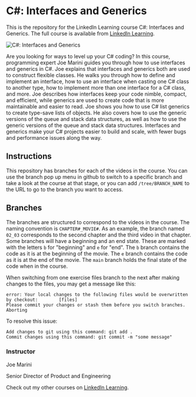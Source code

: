 # C#: Interfaces and Generics
This is the repository for the LinkedIn Learning course C#: Interfaces and Generics. The full course is available from [LinkedIn Learning][lil-course-url].

![C#: Interfaces and Generics][lil-thumbnail-url] 

Are you looking for ways to level up your C# coding? In this course, programming expert Joe Marini guides you through how to use interfaces and generics in C#. Joe explains that interfaces and generics both are used to construct flexible classes. He walks you through how to define and implement an interface, how to use an interface when casting one C# class to another type, how to implement more than one interface for a C# class, and more. Joe describes how interfaces keep your code nimble, compact, and efficient, while generics are used to create code that is more maintainable and easier to read. Joe shows you how to use C# list generics to create type-save lists of objects. He also covers how to use the generic versions of the queue and stack data structures, as well as how to use the generic versions of the queue and stack data structures. Interfaces and generics make your C# projects easier to build and scale, with fewer bugs and performance issues along the way.

## Instructions
This repository has branches for each of the videos in the course. You can use the branch pop up menu in github to switch to a specific branch and take a look at the course at that stage, or you can add `/tree/BRANCH_NAME` to the URL to go to the branch you want to access.

## Branches
The branches are structured to correspond to the videos in the course. The naming convention is `CHAPTER#_MOVIE#`. As an example, the branch named `02_03` corresponds to the second chapter and the third video in that chapter. 
Some branches will have a beginning and an end state. These are marked with the letters `b` for "beginning" and `e` for "end". The `b` branch contains the code as it is at the beginning of the movie. The `e` branch contains the code as it is at the end of the movie. The `main` branch holds the final state of the code when in the course.

When switching from one exercise files branch to the next after making changes to the files, you may get a message like this:

    error: Your local changes to the following files would be overwritten by checkout:        [files]
    Please commit your changes or stash them before you switch branches.
    Aborting

To resolve this issue:
	
    Add changes to git using this command: git add .
	Commit changes using this command: git commit -m "some message"


### Instructor

Joe Marini 
                            
Senior Director of Product and Engineering

                            

Check out my other courses on [LinkedIn Learning](https://www.linkedin.com/learning/instructors/joe-marini).

[lil-course-url]: https://www.linkedin.com/learning/c-sharp-interfaces-and-generics-14335425
[lil-thumbnail-url]: https://cdn.lynda.com/course/3152729/3152729-1634834098244-16x9.jpg
